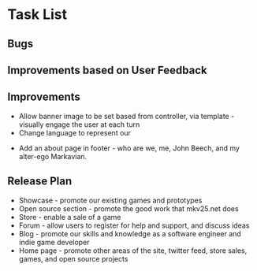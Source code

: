 Task List
=========

Bugs
----

Improvements based on User Feedback
-----------------------------------

Improvements
------------
+ Allow banner image to be set based from controller, via template - visually engage the user at each turn
+ Change language to represent our
- Add an about page in footer - who are we, me, John Beech, and my alter-ego Markavian.

Release Plan
------------
+ Showcase - promote our existing games and prototypes
+ Open source section - promote the good work that mkv25.net does
+ Store - enable a sale of a game
+ Forum - allow users to register for help and support, and discuss ideas
+ Blog - promote our skills and knowledge as a software engineer and indie game developer
+ Home page - promote other areas of the site, twitter feed, store sales, games, and open source projects
